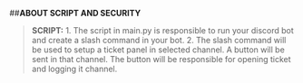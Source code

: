 ##**ABOUT SCRIPT AND SECURITY**

> **SCRIPT:**
         1. The script in main.py is responsible to run your discord bot and create a slash command in your bot.
         2. The slash command will be used to setup a ticket panel in selected channel. A button will be sent in that channel. The button will be responsible for opening ticket and logging it channel.
